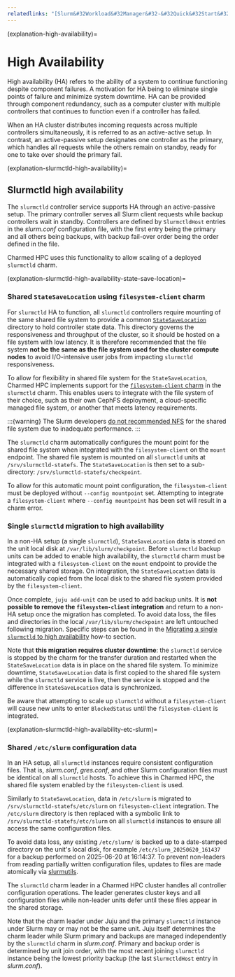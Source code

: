 ```yaml
---
relatedlinks: "[Slurm&#32Workload&#32Manager&#32-&#32Quick&#32Start&#32Administrator&#32Guide&#32-&#32High&#32Availability](https://slurm.schedmd.com/quickstart_admin.html#HA), [Slurm&#32Workload&#32Manager&#32-&#32Quick&#32Start&#32Administrator&#32Guide&#32-&#32Configuration](https://slurm.schedmd.com/quickstart_admin.html#Config), [Slurm&#32Workload&#32Manager&#32-&#32slurm.conf&#32-&#32SlurmctldHost](https://slurm.schedmd.com/slurm.conf.html#OPT_SlurmctldHost), [Ubuntu&#32High-Performance&#32Computing&#32Spec:&#32slurmctld&#32high-availability&#32implementation&#32in&#32Charmed&#32HPC](https://hackmd.io/@ubuntu-hpc/HkqyL5K4le)"
---
```


(explanation-high-availability)=
# High Availability

High availability (HA) refers to the ability of a system to continue functioning despite component failures. A motivation for HA being to eliminate single points of failure and minimize system downtime. HA can be provided through component redundancy, such as a computer cluster with multiple controllers that continues to function even if a controller has failed.

When an HA cluster distributes incoming requests across multiple controllers simultaneously, it is referred to as an active-active setup. In contrast, an active-passive setup designates one controller as the primary, which handles all requests while the others remain on standby, ready for one to take over should the primary fail.

(explanation-slurmctld-high-availability)=
## Slurmctld high availability

The `slurmctld` controller service supports HA through an active-passive setup. The primary controller serves all Slurm client requests while backup controllers wait in standby. Controllers are defined by `SlurmctldHost` entries in the _slurm.conf_ configuration file, with the first entry being the primary and all others being backups, with backup fail-over order being the order defined in the file.

Charmed HPC uses this functionality to allow scaling of a deployed `slurmctld` charm.

(explanation-slurmctld-high-availability-state-save-location)=
### Shared `StateSaveLocation` using `filesystem-client` charm

For `slurmctld` HA to function, all `slurmctld` controllers require mounting of the same shared file system to provide a common [`StateSaveLocation`](https://slurm.schedmd.com/slurm.conf.html#OPT_StateSaveLocation) directory to hold controller state data. This directory governs the responsiveness and throughput of the cluster, so it should be hosted on a file system with low latency. It is therefore recommended that the file system **not be the same as the file system used for the cluster compute nodes** to avoid I/O-intensive user jobs from impacting `slurmctld` responsiveness.

To allow for flexibility in shared file system for the `StateSaveLocation`, Charmed HPC implements support for the [`filesystem-client` charm](https://github.com/charmed-hpc/filesystem-charms) in the `slurmctld` charm. This enables users to integrate with the file system of their choice, such as their own CephFS deployment, a cloud-specific managed file system, or another that meets latency requirements.

:::{warning}
The Slurm developers [do not recommended NFS](https://slurm.schedmd.com/quickstart_admin.html#Config) for the shared file system due to inadequate performance.
:::

The `slurmctld` charm automatically configures the mount point for the shared file system when integrated with the `filesystem-client` on the `mount` endpoint. The shared file system is mounted on all `slurmctld` units at `/srv/slurmctld-statefs`. The `StateSaveLocation` is then set to a sub-directory: `/srv/slurmctld-statefs/checkpoint`.

To allow for this automatic mount point configuration, the `filesystem-client` must be deployed without `--config mountpoint` set. Attempting to integrate a `filesystem-client` where `--config mountpoint` has been set will result in a charm error.

### Single `slurmctld` migration to high availability

In a non-HA setup (a single `slurmctld`), `StateSaveLocation` data is stored on the unit local disk at `/var/lib/slurm/checkpoint`. Before `slurmctld` backup units can be added to enable high availability, the `slurmctld` charm must be integrated with a `filesystem-client` on the `mount` endpoint to provide the necessary shared storage. On integration, the `StateSaveLocation` data is automatically copied from the local disk to the shared file system provided by the `filesystem-client`.

Once complete, `juju add-unit` can be used to add backup units. It is **not possible to remove the `filesystem-client` integration** and return to a non-HA setup once the migration has completed. To avoid data loss, the files and directories in the local  `/var/lib/slurm/checkpoint` are left untouched following migration. Specific steps can be found in the [Migrating a single `slurmctld` to high availability](howto-manage-single-slurmctld-to-high-availability) how-to section.

Note that **this migration requires cluster downtime**: the `slurmctld` service is stopped by the charm for the transfer duration and restarted when the `StateSaveLocation` data is in place on the shared file system. To minimize downtime, `StateSaveLocation` data is first copied to the shared file system while the `slurmctld` service is live, then the service is stopped and the difference in `StateSaveLocation` data is synchronized.

Be aware that attempting to scale up `slurmctld` without a `filesystem-client` will cause new units to enter `BlockedStatus` until the `filesystem-client` is integrated.

(explanation-slurmctld-high-availability-etc-slurm)=
### Shared `/etc/slurm` configuration data

In an HA setup, all `slurmctld` instances require consistent configuration files. That is, _slurm.conf_, _gres.conf_, and other Slurm configuration files must be identical on all `slurmctld` hosts. To achieve this in Charmed HPC, the shared file system enabled by the `filesystem-client` is used.

Similarly to `StateSaveLocation`, data in `/etc/slurm` is migrated to `/srv/slurmctld-statefs/etc/slurm` on `filesystem-client` integration. The `/etc/slurm` directory is then replaced with a symbolic link to `/srv/slurmctld-statefs/etc/slurm` on all `slurmctld` instances to ensure all access the same configuration files.

To avoid data loss, any existing `/etc/slurm/` is backed up to a date-stamped directory on the unit's local disk, for example `/etc/slurm_20250620_161437` for a backup performed on 2025-06-20 at 16:14:37. To prevent non-leaders from reading partially written configuration files, updates to files are made atomically via [slurmutils](https://github.com/charmed-hpc/slurmutils/).

The `slurmctld` charm leader in a Charmed HPC cluster handles all controller configuration operations. The leader generates cluster keys and all configuration files while non-leader units defer until these files appear in the shared storage.

Note that the charm leader under Juju and the primary `slurmctld` instance under Slurm may or may not be the same unit. Juju itself determines the charm leader while Slurm primary and backups are managed independently by the `slurmctld` charm in _slurm.conf_. Primary and backup order is determined by unit join order, with the most recent joining `slurmctld` instance being the lowest priority backup (the last `SlurmctldHost` entry in _slurm.conf_).
